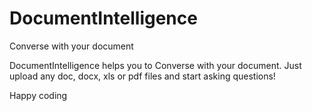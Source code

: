 # DocumentIntelligence
Converse with your document

DocumentIntelligence helps you to Converse with your document. Just upload any doc, docx, xls or pdf files and start asking questions!

Happy coding 